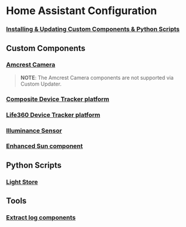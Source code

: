 # Home Assistant Configuration
### [Installing & Updating Custom Components & Python Scripts](docs/custom_updater.md)
## Custom Components
### [Amcrest Camera](docs/amcrest.md)
> __NOTE__: The Amcrest Camera components are not supported via Custom Updater.
### [Composite Device Tracker platform](docs/composite.md)
### [Life360 Device Tracker platform](docs/life360.md)
### [Illuminance Sensor](docs/illuminance.md)
### [Enhanced Sun component](docs/sun.md)
## Python Scripts
### [Light Store](docs/light_store.md)
## Tools
### [Extract log components](docs/logcomps.md)
